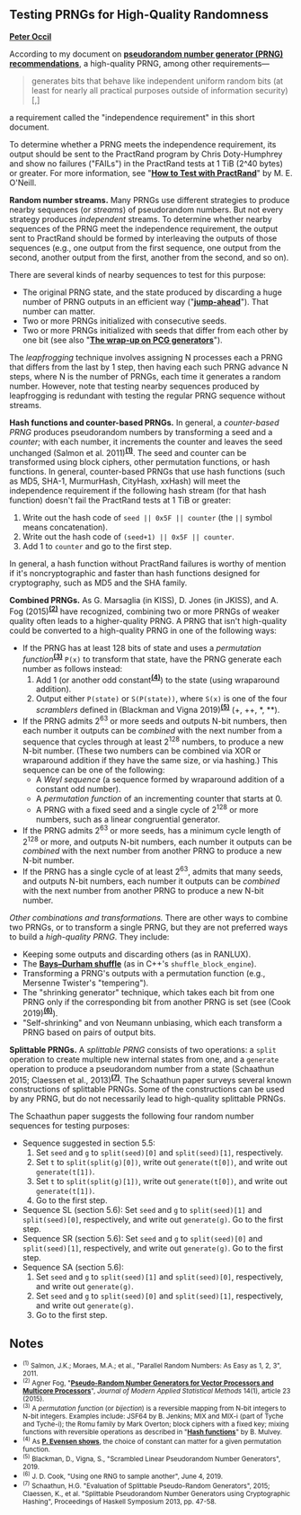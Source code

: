 <a id=Testing_PRNGs_for_High_Quality_Randomness></a>
## Testing PRNGs for High-Quality Randomness

[**Peter Occil**](mailto:poccil14@gmail.com)

According to my document on [**pseudorandom number generator (PRNG) recommendations**](https://peteroupc.github.io/random.html), a high-quality PRNG, among other requirements&mdash;

> generates bits that behave like independent uniform random bits (at least for nearly all practical purposes outside of information security)[,]

a requirement called the "independence requirement" in this short document.

To determine whether a PRNG meets the independence requirement, its output should be sent to the PractRand program by Chris Doty-Humphrey and show no failures ("FAILs") in the PractRand tests at 1 TiB (2^40 bytes) or greater.  For more information, see "[**How to Test with PractRand**](http://www.pcg-random.org/posts/how-to-test-with-practrand.html)" by M. E. O'Neill.

**Random number streams.** Many PRNGs use different strategies to produce nearby sequences (or _streams_) of pseudorandom numbers.  But not every strategy produces _independent_ streams.  To determine whether nearby sequences of the PRNG meet the independence requirement, the output sent to PractRand should be formed by interleaving the outputs of those sequences (e.g., one output from the first sequence, one output from the second, another output from the first, another from the second, and so on).

There are several kinds of nearby sequences to test for this purpose:

- The original PRNG state, and the state produced by discarding a huge number of PRNG outputs in an efficient way ("[**jump-ahead**](https://peteroupc.github.io/jump.html)").  That number can matter.
- Two or more PRNGs initialized with consecutive seeds.
- Two or more PRNGs initialized with seeds that differ from each other by one bit (see also "[**The wrap-up on PCG generators**](http://pcg.di.unimi.it/pcg.php#flaws)").

The _leapfrogging_ technique involves assigning N processes each a PRNG that differs from the last by 1 step, then having each such PRNG advance N steps, where N is the number of PRNGs, each time it generates a random number.  However, note that testing nearby sequences produced by leapfrogging is redundant with testing the regular PRNG sequence without streams.

**Hash functions and counter-based PRNGs.** In general, a _counter-based PRNG_ produces pseudorandom numbers by transforming a seed and a _counter_; with each number, it increments the counter and leaves the seed unchanged (Salmon et al. 2011)<sup>[**(1)**](#Note1)</sup>.  The seed and counter can be transformed using block ciphers, other permutation functions, or hash functions.  In general, counter-based PRNGs that use hash functions (such as MD5, SHA-1, MurmurHash, CityHash, xxHash) will meet the independence requirement if the following hash stream (for that hash function) doesn't fail the PractRand tests at 1 TiB or greater:

1. Write out the hash code of `seed || 0x5F || counter` (the `||` symbol means concatenation).
2. Write out the hash code of `(seed+1) || 0x5F || counter`.
3. Add 1 to `counter` and go to the first step.

In general, a hash function without PractRand failures is worthy of mention if it's noncryptographic and faster than hash functions designed for cryptography, such as MD5 and the SHA family.

**Combined PRNGs.** As G. Marsaglia (in KISS), D. Jones (in JKISS), and A. Fog (2015)<sup>[**(2)**](#Note2)</sup> have recognized, combining two or more PRNGs of weaker quality often leads to a higher-quality PRNG.  A PRNG that isn't high-quality could be converted to a high-quality PRNG in one of the following ways:

- If the PRNG has at least 128 bits of state and uses a _permutation function_<sup>[**(3)**](#Note3)</sup> `P(x)` to transform that state, have the PRNG generate each number as follows instead:
     1. Add 1 (or another odd constant<sup>[**(4)**](#Note4)</sup>) to the state (using wraparound addition).
     2. Output either `P(state)` or `S(P(state))`, where `S(x)` is one of the four _scramblers_ defined in (Blackman and Vigna 2019)<sup>[**(5)**](#Note5)</sup> (+, ++, \*, \*\*).
- If the PRNG admits 2<sup>63</sup> or more seeds and outputs N-bit numbers, then each number it outputs can be _combined_ with the next number from a sequence that cycles through at least 2<sup>128</sup> numbers, to produce a new N-bit number. (These two numbers can be combined via XOR or wraparound addition if they have the same size, or via hashing.) This sequence can be one of the following:
     - A _Weyl sequence_ (a sequence formed by wraparound addition of a constant odd number).
     - A _permutation function_ of an incrementing counter that starts at 0.
     - A PRNG with a fixed seed and a single cycle of 2<sup>128</sup> or more numbers, such as a linear congruential generator.
- If the PRNG admits 2<sup>63</sup> or more seeds, has a minimum cycle length of 2<sup>128</sup> or more, and outputs N-bit numbers, each number it outputs can be _combined_ with the next number from another PRNG to produce a new N-bit number.
- If the PRNG has a single cycle of at least 2<sup>63</sup>, admits that many seeds, and outputs N-bit numbers, each number it outputs can be _combined_ with the next number from another PRNG to produce a new N-bit number.

_Other combinations and transformations._  There are other ways to combine two PRNGs, or to transform a single PRNG, but they are not preferred ways to build a _high-quality PRNG_.  They include:

- Keeping some outputs and discarding others (as in RANLUX).
- The [**Bays&ndash;Durham shuffle**](https://peteroupc.github.io/bdshuffle.html) (as in C++'s `shuffle_block_engine`).
- Transforming a PRNG's outputs with a permutation function (e.g., Mersenne Twister's "tempering").
- The "shrinking generator" technique, which takes each bit from one PRNG only if the corresponding bit from another PRNG is set (see (Cook 2019)<sup>[**(6)**](#Note6)</sup>).
- "Self-shrinking" and von Neumann unbiasing, which each transform a PRNG based on pairs of output bits.

**Splittable PRNGs.** A _splittable PRNG_ consists of two operations: a `split` operation to create multiple new internal states from one, and a `generate` operation to produce a pseudorandom number from a state (Schaathun 2015; Claessen et al., 2013)<sup>[**(7)**](#Note7)</sup>. The Schaathun paper surveys several known constructions of splittable PRNGs.  Some of the constructions can be used by any PRNG, but do not necessarily lead to high-quality splittable PRNGs.

The Schaathun paper suggests the following four random number sequences for testing purposes:

- Sequence suggested in section 5.5:
    1. Set `seed` and `g` to `split(seed)[0]` and `split(seed)[1]`, respectively.
    2. Set `t` to `split(split(g)[0])`, write out `generate(t[0])`, and write out `generate(t[1])`.
    3. Set `t` to `split(split(g)[1])`, write out `generate(t[0])`, and write out `generate(t[1])`.
    4. Go to the first step.
- Sequence SL (section 5.6): Set `seed` and `g` to `split(seed)[1]` and `split(seed)[0]`, respectively, and write out `generate(g)`. Go to the first step.
- Sequence SR (section 5.6): Set `seed` and `g` to `split(seed)[0]` and `split(seed)[1]`, respectively, and write out `generate(g)`. Go to the first step.
- Sequence SA (section 5.6):
    1. Set `seed` and `g` to `split(seed)[1]` and `split(seed)[0]`, respectively, and write out `generate(g)`.
    2. Set `seed` and `g` to `split(seed)[0]` and `split(seed)[1]`, respectively, and write out `generate(g)`.
    3. Go to the first step.

<a id=Notes></a>
## Notes

- <small><sup id=Note1>(1)</sup> Salmon, J.K.; Moraes, M.A.; et al., "Parallel Random Numbers: As Easy as 1, 2, 3", 2011.</small>
- <small><sup id=Note2>(2)</sup> Agner Fog, "[**Pseudo-Random Number Generators for Vector Processors and Multicore Processors**](http://digitalcommons.wayne.edu/jmasm/vol14/iss1/23)", _Journal of Modern Applied Statistical Methods_ 14(1), article 23 (2015).</small>
- <small><sup id=Note3>(3)</sup> A _permutation function_ (or _bijection_) is a reversible mapping from N-bit integers to N-bit integers.  Examples include: JSF64 by B. Jenkins; MIX and MIX-i (part of Tyche and Tyche-i); the Romu family by Mark Overton; block ciphers with a fixed key; mixing functions with reversible operations as described in "[**Hash functions**](https://papa.bretmulvey.com/post/124027987928)" by B. Mulvey.</small>
- <small><sup id=Note4>(4)</sup> As [**P. Evensen shows**](https://mostlymangling.blogspot.com/2018/07/on-mixing-functions-in-fast-splittable.html#testing_with_practrand), the choice of constant can matter for a given permutation function.</small>
- <small><sup id=Note5>(5)</sup> Blackman, D., Vigna, S., "Scrambled Linear Pseudorandom Number Generators", 2019.</small>
- <small><sup id=Note6>(6)</sup> J. D. Cook, "Using one RNG to sample another", June 4, 2019.</small>
- <small><sup id=Note7>(7)</sup> Schaathun, H.G. "Evaluation of Splittable Pseudo-Random Generators", 2015; Claessen, K., et al. "Splittable Pseudorandom Number Generators using Cryptographic Hashing", Proceedings of Haskell Symposium 2013, pp. 47-58.</small>
